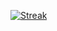 [![Streak](https://github-readme-streak-stats.herokuapp.com/?user=qvipol&theme=dark)](https://qvipol.xyz)
